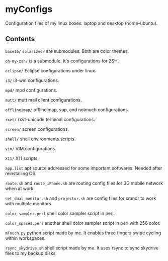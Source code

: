 myConfigs
=========

Configuration files of my linux boxes: laptop and desktop (home-ubuntu).

## Contents

`base16/` `solarized/` are submodules. Both are color themes.

`oh-my-zsh/` is a submodule. It's configurations for ZSH.

`eclipse/` Eclipse configurations under linux.

`i3/` i3-wm configurations.

`mpd/` mpd configurations.

`mutt/` mutt mail client configurations.

`offlineimap/` offlineimap, sup, and notmuch configurations.

`rxvt/` rxvt-unicode terminal configurations.

`screen/` screen configurations.

`shell/` shell environments scripts.

`vim/` VIM configurations.

`X11/` X11 scripts.

`app.list` apt source addressed for some important softwares. Needed after reinstalling OS.

`route.sh` and `route_iPhone.sh` are routing config files for 3G mobile network when at work.

`set_dual_monitor.sh` and `projector.sh` are config files for xrandr to work with multiple monitors.

`color_sampler.perl` shell color sampler script in perl.

`color_spaces.perl` another shell color sampler script in perl with 256 color.

`mTouch.py` python script made by me. It enables three fingers swipe cycling within workspaces.

`rsync_skydrive.sh` shell script made by me. It uses rsync to sync skydrive files to my backup disks.

